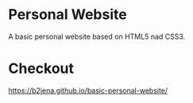 # Personal Website

A basic personal website based on HTML5 nad CSS3.

# Checkout

https://b2jena.github.io/basic-personal-website/
